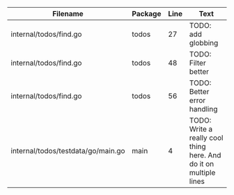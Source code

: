 | Filename | Package | Line | Text |
| -------- | ------- | ---- | ---- |
| internal/todos/find.go | todos | 27 | TODO: add globbing |
| internal/todos/find.go | todos | 48 | TODO: Filter better |
| internal/todos/find.go | todos | 56 | TODO: Better error handling |
| internal/todos/testdata/go/main.go | main | 4 | TODO: Write a really cool thing here. And do it on multiple lines |

